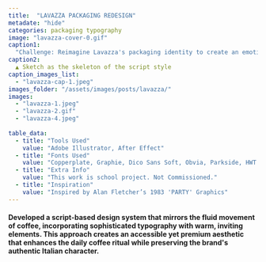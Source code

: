 ```yaml
---
title:  "LAVAZZA PACKAGING REDESIGN"
metadate: "hide"
categories: packaging typography
image: "lavazza-cover-0.gif"
caption1: 
  "Challenge: Reimagine Lavazza's packaging identity to create an emotional connection with urban coffee enthusiasts while maintaining the brand's premium positioning and rich heritage in contemporary coffee culture."
caption2: 
  ▲ Sketch as the skeleton of the script style
caption_images_list: 
  - "lavazza-cap-1.jpeg"
images_folder: "/assets/images/posts/lavazza/"
images:
  - "lavazza-1.jpeg"
  - "lavazza-2.gif"
  - "lavazza-4.jpeg"
  
table_data:
  - title: "Tools Used"
    value: "Adobe Illustrator, After Effect"
  - title: "Fonts Used"
    value: "Copperplate, Graphie, Dico Sans Soft, Obvia, Parkside, HWT Catchwords"
  - title: "Extra Info"
    value: "This work is school project. Not Commissioned." 
  - title: "Inspiration"
    value: "Inspired by Alan Fletcher’s 1983 'PARTY' Graphics"  
---
```

#### Developed a script-based design system that mirrors the fluid movement of coffee, incorporating sophisticated typography with warm, inviting elements. This approach creates an accessible yet premium aesthetic that enhances the daily coffee ritual while preserving the brand's authentic Italian character.

<!--
<br>
↳ A flexible visual identity adapts to different aspect ratios while maintaining a consistentcy.
<br>
↳ Pistachio color is used appropriately throughout the graphics as an accent.
<br>
↳ A coaster was created using an abstract cow shape variation, incorporating traditional Italian pattern elements.
<br>
↳ For the campaign, G’ stands for Good, which connects with Australian culture: “G’day,” “G’People,” and “Great Gelato.”
<br>
↳ Merchandise was also created with the venue's heritage in mind, featuring the tagline.
-->
